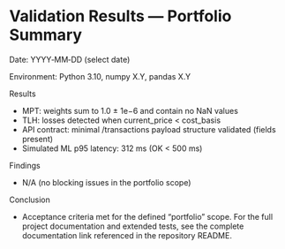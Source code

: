 # Validation Results — Portfolio Summary

Date: YYYY‑MM‑DD (select date)

Environment: Python 3.10, numpy X.Y, pandas X.Y

Results

- MPT: weights sum to 1.0 ± 1e−6 and contain no NaN values
- TLH: losses detected when current_price < cost_basis
- API contract: minimal /transactions payload structure validated (fields present)
- Simulated ML p95 latency: 312 ms (OK < 500 ms)

Findings

- N/A (no blocking issues in the portfolio scope)

Conclusion

- Acceptance criteria met for the defined “portfolio” scope. For the full project documentation and extended tests, see the complete documentation link referenced in the repository README.
